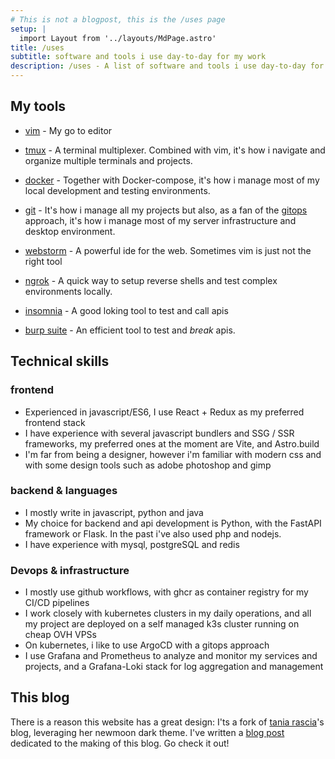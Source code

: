 ```yaml
---
# This is not a blogpost, this is the /uses page
setup: |
  import Layout from '../layouts/MdPage.astro'
title: /uses
subtitle: software and tools i use day-to-day for my work
description: /uses - A list of software and tools i use day-to-day for my work
---
```


## My tools

- <a href="https://www.vim.org/">vim</a> - My go to editor

- <a href="https://github.com/tmux/tmux/wiki">tmux</a> - A terminal multiplexer. Combined with vim, it's how i navigate and organize
  multiple terminals and projects.

- <a href="https://www.docker.com/">docker</a> - Together with Docker-compose, it's how i manage most of my local development and testing environments.

- <a href="https://git-scm.com/">git</a> - It's how i manage all my projects but also, as a fan of the <a href="https://www.redhat.com/it/topics/devops/what-is-gitops">gitops</a> approach, it's
 how i manage most of my server infrastructure and desktop environment.

- <a href="https://www.jetbrains.com/webstorm/">webstorm</a> - A powerful ide for the web. Sometimes vim is just not the right tool

- <a href="https://ngrok.com/">ngrok</a> - A quick way to setup reverse shells and test complex environments locally.

- <a href="https://insomnia.rest/">insomnia</a> - A good loking tool to test and call apis

- <a href="https://portswigger.net/burp">burp suite</a> - An efficient tool to test and _break_ apis.


## Technical skills

### frontend

- Experienced in javascript/ES6, I use React + Redux as my preferred
   frontend stack
- I have experience with several javascript bundlers and SSG / SSR frameworks,
  my preferred ones at the moment are Vite, and Astro.build
- I'm far from being a designer, however i'm familiar with modern css and
  with some design tools such as adobe photoshop and gimp

### backend & languages

- I mostly write in javascript, python and java
- My choice for backend and api development is Python, with the FastAPI framework
  or Flask. In the past i've also used php and nodejs.
- I have experience with mysql, postgreSQL and redis

### Devops & infrastructure

- I mostly use github workflows, with ghcr as container registry for my CI/CD pipelines
- I work closely with kubernetes clusters in my daily operations, and all my project are
 deployed on a self managed k3s cluster running on cheap OVH VPSs
- On kubernetes, i like to use ArgoCD with a gitops approach
- I use Grafana and Prometheus to analyze and monitor my services and projects,
  and a Grafana-Loki stack for log aggregation and management

## This blog

There is a reason this website has a great design: I'ts a fork of
<a href="https://github.com/taniarascia/taniarascia.com">tania rascia</a>'s blog,
leveraging her newmoon dark theme.
I've written a <a href="/posts/helloworld">blog post</a> dedicated to the making of this blog. Go check it out!

